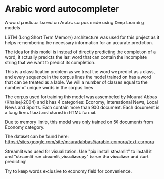 # Arabic word autocompleter
A word predictor based on Arabic corpus made using Deep Learning models

LSTM (Long Short Term Memory) architecture was used for this project as it helps remembering the necessary information for an accurate prediction.

The idea for this model is instead of directly predicting the completion of a word, it actually predicts the last word that can contain the incomplete string that we want to predict its completion.

This is a classification problem as we treat the word we predict as a class, and every sequence in the corpus lines the model trained on has a word that can be treated as a lable. We will a number of classes equal to the number of unique words in the corpus lines

The corpus used for training this model was assembeled by Mourad Abbas (Khaleej-2004) and it has 4 categories: Economy, International News, Local News and Sports. Each contain more than 900 document. Each document is a long line of text and stored in HTML format.

Due to memory limits, this model was only trained on 50 documents from Economy category.

The dataset can be found here: https://sites.google.com/site/mouradabbas9/arabic-corpora/text-corpora

Streamlit was used for visualization. Use "pip install streamlit" to install it and "streamlit run streamlit_visualizer.py" to run the visualizer and start predicting!

Try to keep words exclusive to economy field for convenience.
